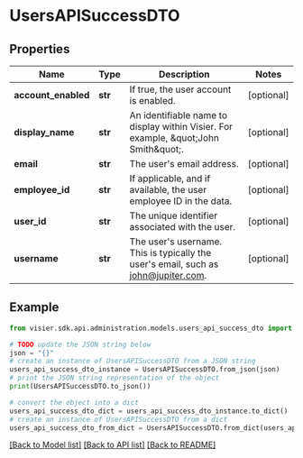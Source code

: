 # UsersAPISuccessDTO


## Properties

Name | Type | Description | Notes
------------ | ------------- | ------------- | -------------
**account_enabled** | **str** | If true, the user account is enabled. | [optional] 
**display_name** | **str** | An identifiable name to display within Visier. For example, \&quot;John Smith\&quot;. | [optional] 
**email** | **str** | The user&#39;s email address. | [optional] 
**employee_id** | **str** | If applicable, and if available, the user employee ID in the data. | [optional] 
**user_id** | **str** | The unique identifier associated with the user. | [optional] 
**username** | **str** | The user&#39;s username. This is typically the user&#39;s email, such as john@jupiter.com. | [optional] 

## Example

```python
from visier.sdk.api.administration.models.users_api_success_dto import UsersAPISuccessDTO

# TODO update the JSON string below
json = "{}"
# create an instance of UsersAPISuccessDTO from a JSON string
users_api_success_dto_instance = UsersAPISuccessDTO.from_json(json)
# print the JSON string representation of the object
print(UsersAPISuccessDTO.to_json())

# convert the object into a dict
users_api_success_dto_dict = users_api_success_dto_instance.to_dict()
# create an instance of UsersAPISuccessDTO from a dict
users_api_success_dto_from_dict = UsersAPISuccessDTO.from_dict(users_api_success_dto_dict)
```
[[Back to Model list]](../README.md#documentation-for-models) [[Back to API list]](../README.md#documentation-for-api-endpoints) [[Back to README]](../README.md)


